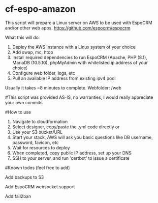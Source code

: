 # cf-espo-amazon

This script will prepare a Linux server on AWS to be used with EspoCRM and/or other web apps.
https://github.com/espocrm/espocrm

What this will do:
1. Deploy the AWS instance with a Linux system of your choice
2. Add swap, mc, htop
3. Install required dependencies to run EspoCRM (Apache, PHP (8.1), MariaDB (10.5.10), phpMyAdmin with whitelisted ip address of your choice)
4. Configure web folder, logs, etc
5. Pull an available IP address from existing ipv4 pool

Usually it takes ~8 minutes to complete. Webfolder: /web

#This script was provided AS-IS, no warranties, I would really appreciate your own commits



#How to use
1. Navigate to cloudformation
2. Select designer, copy/paste the .yml code directly
or
2. Use your S3 bucket/URL
3. Start your stack, AWS will ask you basic questions like DB username, password, favicon, etc
4. Wait for resources to deploy
5. When completed, copy public IP address, set up your DNS
6. SSH to your server, and run 'certbot' to issue a certificate

#Known todos (feel free to add)

Add backups to S3

Add EspoCRM websocket support

Add fail2ban
